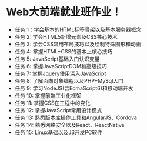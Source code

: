 # Web大前端就业班作业！
* 任务 1：学会基本的HTML标签骨架以及基本服务器概念
* 任务 2: 学会HTML5新增元素及CSS核心技术
* 任务 3: 学会CSS常用布局技巧以及绘制特殊图形和动画
* 任务 4: 掌握HTML+CSS的基本上核心技巧
* 任务 5: JavaScript基础入门认识变量
* 任务 6: 掌握JavaScriptDOM和高级技巧
* 任务 7: 掌握Jquery使用深入JavaScript
* 任务 8: 了解面向对象编程以及PHP+MySql入门
* 任务 9: 学习NodeJS(含EcmaScript6)和移动端开发
* 任务 10: 掌握前端工业化框架
* 任务 11: 掌握CSS在工程中的变化
* 任务 12: 掌握JavaScript常用设计模式
* 任务 13: 熟悉版本库操作工具和AngularJS、Cordova
* 任务 14: 熟悉网络安全以及React、ReactNative
* 任务 15: Linux基础以及JS开发PC软件

